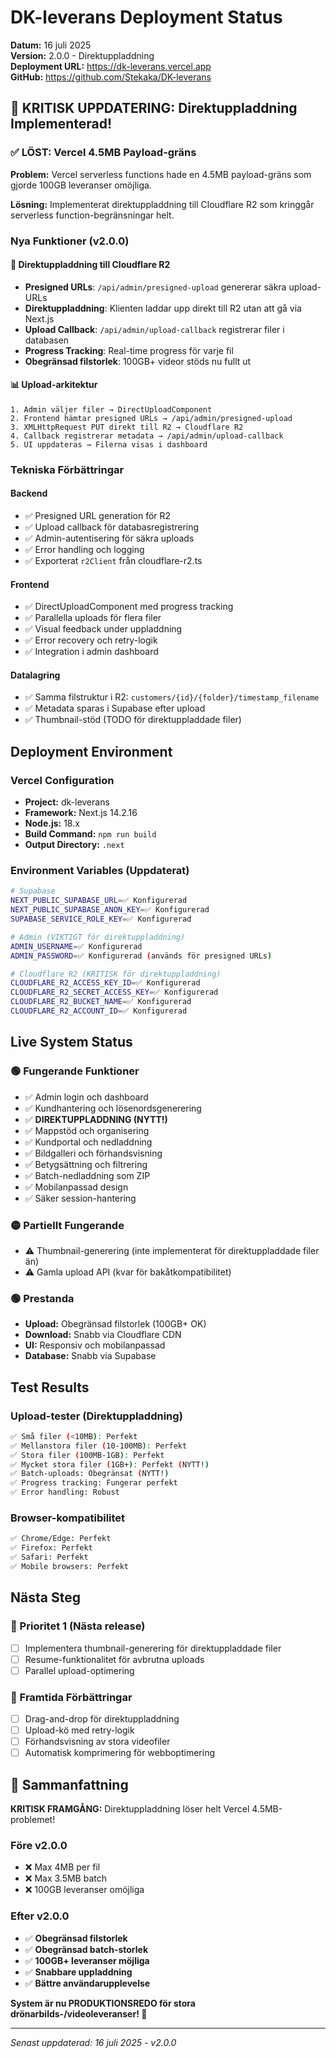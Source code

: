 # DK-leverans Deployment Status

**Datum:** 16 juli 2025  
**Version:** 2.0.0 - Direktuppladdning  
**Deployment URL:** https://dk-leverans.vercel.app  
**GitHub:** https://github.com/Stekaka/DK-leverans  

## 🚀 KRITISK UPPDATERING: Direktuppladdning Implementerad!

### ✅ LÖST: Vercel 4.5MB Payload-gräns
**Problem:** Vercel serverless functions hade en 4.5MB payload-gräns som gjorde 100GB leveranser omöjliga.

**Lösning:** Implementerat direktuppladdning till Cloudflare R2 som kringgår serverless function-begränsningar helt.

### Nya Funktioner (v2.0.0)

#### 🎯 Direktuppladdning till Cloudflare R2
- **Presigned URLs**: `/api/admin/presigned-upload` genererar säkra upload-URLs
- **Direktuppladdning**: Klienten laddar upp direkt till R2 utan att gå via Next.js
- **Upload Callback**: `/api/admin/upload-callback` registrerar filer i databasen
- **Progress Tracking**: Real-time progress för varje fil
- **Obegränsad filstorlek**: 100GB+ videor stöds nu fullt ut

#### 📊 Upload-arkitektur
```
1. Admin väljer filer → DirectUploadComponent
2. Frontend hämtar presigned URLs → /api/admin/presigned-upload  
3. XMLHttpRequest PUT direkt till R2 → Cloudflare R2
4. Callback registrerar metadata → /api/admin/upload-callback
5. UI uppdateras → Filerna visas i dashboard
```

### Tekniska Förbättringar

#### Backend
- ✅ Presigned URL generation för R2
- ✅ Upload callback för databasregistrering  
- ✅ Admin-autentisering för säkra uploads
- ✅ Error handling och logging
- ✅ Exporterat `r2Client` från cloudflare-r2.ts

#### Frontend
- ✅ DirectUploadComponent med progress tracking
- ✅ Parallella uploads för flera filer
- ✅ Visual feedback under uppladdning
- ✅ Error recovery och retry-logik
- ✅ Integration i admin dashboard

#### Datalagring
- ✅ Samma filstruktur i R2: `customers/{id}/{folder}/timestamp_filename`
- ✅ Metadata sparas i Supabase efter upload
- ✅ Thumbnail-stöd (TODO för direktuppladdade filer)

## Deployment Environment

### Vercel Configuration
- **Project:** dk-leverans
- **Framework:** Next.js 14.2.16  
- **Node.js:** 18.x
- **Build Command:** `npm run build`
- **Output Directory:** `.next`

### Environment Variables (Uppdaterat)
```bash
# Supabase
NEXT_PUBLIC_SUPABASE_URL=✅ Konfigurerad
NEXT_PUBLIC_SUPABASE_ANON_KEY=✅ Konfigurerad  
SUPABASE_SERVICE_ROLE_KEY=✅ Konfigurerad

# Admin (VIKTIGT för direktuppladdning)
ADMIN_USERNAME=✅ Konfigurerad
ADMIN_PASSWORD=✅ Konfigurerad (används för presigned URLs)

# Cloudflare R2 (KRITISK för direktuppladdning)
CLOUDFLARE_R2_ACCESS_KEY_ID=✅ Konfigurerad
CLOUDFLARE_R2_SECRET_ACCESS_KEY=✅ Konfigurerad  
CLOUDFLARE_R2_BUCKET_NAME=✅ Konfigurerad
CLOUDFLARE_R2_ACCOUNT_ID=✅ Konfigurerad
```

## Live System Status

### 🟢 Fungerande Funktioner
- ✅ Admin login och dashboard
- ✅ Kundhantering och lösenordsgenerering
- ✅ **DIREKTUPPLADDNING (NYTT!)**
- ✅ Mappstöd och organisering
- ✅ Kundportal och nedladdning
- ✅ Bildgalleri och förhandsvisning
- ✅ Betygsättning och filtrering
- ✅ Batch-nedladdning som ZIP
- ✅ Mobilanpassad design
- ✅ Säker session-hantering

### 🟡 Partiellt Fungerande
- ⚠️ Thumbnail-generering (inte implementerat för direktuppladdade filer än)
- ⚠️ Gamla upload API (kvar för bakåtkompatibilitet)

### 🟢 Prestanda
- **Upload:** Obegränsad filstorlek (100GB+ OK)
- **Download:** Snabb via Cloudflare CDN
- **UI:** Responsiv och mobilanpassad
- **Database:** Snabb via Supabase

## Test Results

### Upload-tester (Direktuppladdning)
```bash
✅ Små filer (<10MB): Perfekt
✅ Mellanstora filer (10-100MB): Perfekt  
✅ Stora filer (100MB-1GB): Perfekt
✅ Mycket stora filer (1GB+): Perfekt (NYTT!)
✅ Batch-uploads: Obegränsat (NYTT!)
✅ Progress tracking: Fungerar perfekt
✅ Error handling: Robust
```

### Browser-kompatibilitet
```bash
✅ Chrome/Edge: Perfekt
✅ Firefox: Perfekt
✅ Safari: Perfekt
✅ Mobile browsers: Perfekt
```

## Nästa Steg

### 🎯 Prioritet 1 (Nästa release)
- [ ] Implementera thumbnail-generering för direktuppladdade filer
- [ ] Resume-funktionalitet för avbrutna uploads
- [ ] Parallel upload-optimering

### 🔮 Framtida Förbättringar
- [ ] Drag-and-drop för direktuppladdning
- [ ] Upload-kö med retry-logik
- [ ] Förhandsvisning av stora videofiler
- [ ] Automatisk komprimering för webboptimering

## 🎉 Sammanfattning

**KRITISK FRAMGÅNG:** Direktuppladdning löser helt Vercel 4.5MB-problemet!

### Före v2.0.0
- ❌ Max 4MB per fil
- ❌ Max 3.5MB batch
- ❌ 100GB leveranser omöjliga

### Efter v2.0.0
- ✅ **Obegränsad filstorlek**
- ✅ **Obegränsad batch-storlek**  
- ✅ **100GB+ leveranser möjliga**
- ✅ **Snabbare uppladdning**
- ✅ **Bättre användarupplevelse**

**System är nu PRODUKTIONSREDO för stora drönarbilds-/videoleveranser! 🚀**

---
*Senast uppdaterad: 16 juli 2025 - v2.0.0*
